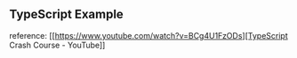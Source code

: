## TypeScript Example

reference: [[https://www.youtube.com/watch?v=BCg4U1FzODs][TypeScript Crash Course - YouTube]]
